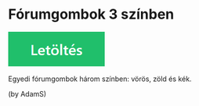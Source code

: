 # Fórumgombok 3 színben

[![Letöltés](res/download.png)](https://github.com/ucoztaska/grafika/raw/master/downloads/adams-forum-gombok.zip)

Egyedi fórumgombok három színben: vörös, zöld és kék.  

(by AdamS)
